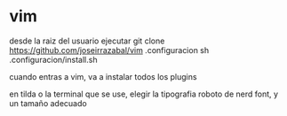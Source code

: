 # vim

desde la raiz del usuario ejecutar
git clone https://github.com/joseirrazabal/vim .configuracion
sh .configuracion/install.sh

cuando entras a vim, va a instalar todos los plugins

en tilda o la terminal que se use, elegir la tipografia roboto de nerd font, y un tamaño adecuado
